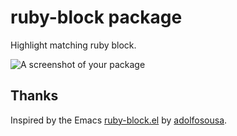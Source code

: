 # ruby-block package

Highlight matching ruby block.

![A screenshot of your package](https://f.cloud.github.com/assets/69169/2290250/c35d867a-a017-11e3-86be-cd7c5bf3ff9b.gif)

## Thanks

Inspired by the Emacs [ruby-block.el](https://github.com/adolfosousa/ruby-block.el) by [adolfosousa](https://github.com/adolfosousa).

